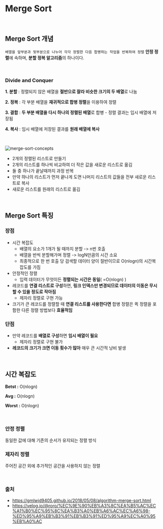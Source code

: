 # Merge Sort

<br>

## Merge Sort 개념 
`배열을 앞부분과 뒷부분으로 나누어 각각 정렬한 다음 합병하는 작업을 반복하여 정렬`
**안정 정렬**에 속하며, **분할 정복 알고리즘**의 하나이다.

<br>

### **Divide and Conquer**
**1. 분할** : 정렬되지 않은 배열을 **절반으로 잘라 비슷한 크기의 두 배열**로 나눔

**2. 정복** : 각 부분 배열을 **재귀적으로 합병 정렬**을 이용하여 정렬 

**3. 결합** : **두 부분 배열을 다시 하나의 정렬된 배열**로 합병
    - 정렬 결과는 입시 배열에 저장됨 

**4. 복사** : 임시 배열에 저장된 결과를 **원래 배열에 복사** 

<br>

![merge-sort-concepts](https://user-images.githubusercontent.com/63101648/132125565-724f9898-9562-435f-95a1-8902b80ca6ce.png)

- 2개의 정렬된 리스트로 만들기
- 2개의 리스트를 하나씩 비교하여 더 작은 값을 새로운 리스트로 옮김
- 둘 중 하나가 끝날때까지 과정 반복
- 만약 하나의 리스트가 먼저 끝나게 도면 나머지 리스트의 값들을 전부 새로운 리스트로 복사
- 새로운 리스트를 원래의 리스트로 옮김 
 
<br>


## **Merge Sort 특징**
### **장점**
- 시간 복잡도
    - 배열의 요소가 1개가 될 때까지 분할 -> n번 호출
    - 배열을 반씩 분할해가며 정렬 -> logN만큼의 시간 소요
    - 최종적으로 한 번 호출 당 검색할 데이터 양이 절반이므로 O(nlogn)의 시간복잡도를 가짐 
- 안정적인 정렬 
    - 입력 데이터가 무엇이든 **정렬되는 시간은 동일**( =O(nlogn) )
- 레코드를 **연결 리스트로 구성**하면, **링크 인덱스만 변경되므로 데이터의 이동은 무시할 수 있을 정도로 작아짐**
    - 제자리 정렬로 구현 가능
- 크기가 큰 레코드를 정렬할 때 **연결 리스트를 사용한다면** 합병 정렬은 퀵 정렬을 포함한 다른 정렬 방법보다 **효율적임**

### **단점**
- 만약 레코드를 **배열로 구성**하면 **임시 배열이 필요**
    - 제자리 정렬로 구현 불가
- **레코드의 크기가 크면 이동 횟수가 많아** 매우 큰 시간적 낭비 발생

<br>

## 시간 복잡도
**Betst :** O(nlogn)


**Avg :** O(nlogn)

**Worst :** O(nlogn)

<br>

### **안정 정렬**
동일한 값에 대해 기존의 순서가 유지되는 정렬 방식
### **제자리 정렬**
주어진 공간 외에 추가적인 공간을 사용하지 않는 정렬 

<br>

### 출처
- https://gmlwjd9405.github.io/2018/05/08/algorithm-merge-sort.html
- https://velog.io/@roro/%EC%9E%90%EB%A3%8C%EA%B5%AC%EC%A1%B0%EC%95%8C%EA%B3%A0%EB%A6%AC%EC%A6%98-%ED%95%A9%EB%B3%91%EB%B3%91%ED%95%A9%EC%A0%95%EB%A0%AC
